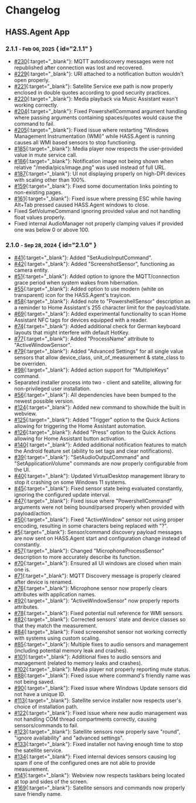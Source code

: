 # Changelog

## HASS.Agent App

### 2.1.1 <small>- Feb 06, 2025</small> { id="2.1.1" }

- [#230](https://github.com/hass-agent/Hass.Agent/pull/230){:target="_blank"}: MQTT autodiscovery messages were not republished after connection was lost and recovered.
- [#229](https://github.com/hass-agent/Hass.Agent/pull/229){:target="_blank"}: URI attached to a notification button wouldn't open properly.
- [#221](https://github.com/hass-agent/Hass.Agent/pull/221){:target="_blank"}: Satellite Service exe path is now properly enclosed in double quotes according to good security practices.
- [#220](https://github.com/hass-agent/Hass.Agent/pull/220){:target="_blank"}: Media playback via Music Assistant wasn't working correctly.
- [#204](https://github.com/hass-agent/Hass.Agent/pull/204){:target="_blank"}: Fixed PowershellCommand argument handling where passing arguments containing spaces/quotes would cause the command to fail.
- [#205](https://github.com/hass-agent/Hass.Agent/pull/205){:target="_blank"}: Fixed issue where restarting "Windows Management Instrumentation (WMI)" while HASS.Agent is running causes all WMI based sensors to stop functioning.
- [#185](https://github.com/hass-agent/Hass.Agent/pull/185){:target="_blank"}: Media player now respects the user-provided value in mute service call.
- [#186](https://github.com/hass-agent/Hass.Agent/pull/186){:target="_blank"}: Notification image not being shown when relative "/media/pics/image.png" was used instead of full URL.
- [#187](https://github.com/hass-agent/Hass.Agent/pull/187){:target="_blank"}: UI not displaying properly on high-DPI devices with scaling other than 100%.
- [#159](https://github.com/hass-agent/Hass.Agent/pull/159){:target="_blank"}: Fixed some documentation links pointing to non-existing pages.
- [#161](https://github.com/hass-agent/Hass.Agent/pull/161){:target="_blank"}: Fixed issue where pressing ESC while having Alt+Tab pressed caused HASS.Agent windows to close.
- Fixed SetVolumeCommand ignoring provided value and not handling float values properly.
- Fixed internal AudioManager not properly clamping values if provided one was below 0 or above 100.

### 2.1.0 <small>- Sep 28, 2024</small> { id="2.1.0" }

- [#41](https://github.com/hass-agent/Hass.Agent/pull/41){:target="\_blank"}: Added "SetAudioInputCommand".
- [#42](https://github.com/hass-agent/Hass.Agent/pull/42){:target="\_blank"}: Added "ScreenshotSensor", functioning as camera entity.
- [#51](https://github.com/hass-agent/Hass.Agent/pull/51){:target="\_blank"}: Added option to ignore the MQTT/connection grace period when system wakes from hibernation.
- [#55](https://github.com/hass-agent/Hass.Agent/pull/55){:target="\_blank"}: Added option to use modern (white on transparent) icon for the HASS.Agent's trayicon.
- [#58](https://github.com/hass-agent/Hass.Agent/pull/58){:target="\_blank"}: Added note to "PowershellSensor" description as a reminder to Home Assistant's 255 character limit for the payload/state.
- [#69](https://github.com/hass-agent/Hass.Agent/pull/69){:target="\_blank"}: Added experimental functionality to scan Home Assistant NFC tags for devices equipped with a reader.
- [#74](https://github.com/hass-agent/Hass.Agent/pull/74){:target="\_blank"}: Added additional check for German keyboard layouts that might interfere with default HotKey.
- [#77](https://github.com/hass-agent/Hass.Agent/pull/77){:target="\_blank"}: Added "ProcessName" attribute to "ActiveWindowSensor".
- [#79](https://github.com/hass-agent/Hass.Agent/pull/79){:target="\_blank"}: Added "Advanced Settings" for all single value sensors that allow device_class, unit_of_measurement & state_class to be overriden.
- [#98](https://github.com/hass-agent/Hass.Agent/pull/98){:target="\_blank"}: Added action support for "MultipleKeys" command.
- Separated installer process into two - client and satellite, allowing for non-privileged user installation.
- [#56](https://github.com/hass-agent/Hass.Agent/pull/56){:target="\_blank"}: All dependencies have been bumped to the newest possible version.
- [#124](https://github.com/hass-agent/Hass.Agent/pull/124){:target="\_blank"}: Added new command to show/hide the built in webview.
- [#125](https://github.com/hass-agent/Hass.Agent/pull/125){:target="\_blank"}: Added "Trigger" option to the Quick Actions allowing for triggering the Home Assistant automation.
- [#126](https://github.com/hass-agent/Hass.Agent/pull/126){:target="\_blank"}: Added "Press" option to the Quick Actions allowing for Home Assistant button activation.
- [#140](https://github.com/hass-agent/Hass.Agent/pull/140){:target="\_blank"}: Added additional notification features to match the Android feature set (ability to set tags and clear notifications).
- [#39](https://github.com/hass-agent/Hass.Agent/pull/39){:target="\_blank"}: "SetAudioOutputCommand" and "SetApplicationVolume" commands are now properly configurable from the UI.
- [#40](https://github.com/hass-agent/Hass.Agent/pull/40){:target="\_blank"}: Updated VirtualDesktop management library to stop it crashing on some Windows 11 systems.
- [#45](https://github.com/hass-agent/Hass.Agent/pull/45){:target="\_blank"}: Fixed sensor state being evaluated constantly, ignoring the configured update interval.
- [#47](https://github.com/hass-agent/Hass.Agent/pull/47){:target="\_blank"}: Fixed issue where "PowershellCommand" arguments were not being bound/parsed properly when provided with payload/action.
- [#50](https://github.com/hass-agent/Hass.Agent/pull/50){:target="\_blank"}: Fixed "ActiveWindow" sensor not using proper encoding, resulting in some characters being replaced with "?".
- [#5](https://github.com/hass-agent/Hass.Agent/pull/5){:target="\_blank"}: Sensor/command discovery payload messages are now sent on HASS.Agent start and configuration change instead of constantly.
- [#57](https://github.com/hass-agent/Hass.Agent/pull/57){:target="\_blank"}: Changed "MicrophoneProcessSensor" description to more accurately describe its function.
- [#70](https://github.com/hass-agent/Hass.Agent/pull/70){:target="\_blank"}: Ensured all UI windows are closed when main one is.
- [#71](https://github.com/hass-agent/Hass.Agent/pull/71){:target="\_blank"}: MQTT Discovery message is properly cleared after device is renamed.
- [#76](https://github.com/hass-agent/Hass.Agent/pull/76){:target="\_blank"}: Microphone sensor now properly clears attributes with application names.
- [#92](https://github.com/hass-agent/Hass.Agent/pull/92){:target="\_blank"}: "ActiveWindowSensor" now properly reports attributes.
- [#78](https://github.com/hass-agent/Hass.Agent/pull/78){:target="\_blank"}: Fixed potential null reference for WMI sensors.
- [#82](https://github.com/hass-agent/Hass.Agent/pull/82){:target="\_blank"}: Corrected sensors' state and device classes so that they match the measurement.
- [#84](https://github.com/hass-agent/Hass.Agent/pull/84){:target="\_blank"}: Fixed screeenshot sensor not working correctly with systems using custom scaling.
- [#85](https://github.com/hass-agent/Hass.Agent/pull/85){:target="\_blank"}: Multiple fixes to audio sensors and management (including potential memory leak and crashes).
- [#101](https://github.com/hass-agent/Hass.Agent/pull/101){:target="\_blank"}: Additional fixes to audio sensors and management (related to memory leaks and crashes).
- [#102](https://github.com/hass-agent/Hass.Agent/pull/102){:target="\_blank"}: Media player not properly reporting mute status.
- [#88](https://github.com/hass-agent/Hass.Agent/pull/88){:target="\_blank"}: Fixed issue where command's friendly name was not being saved.
- [#90](https://github.com/hass-agent/Hass.Agent/pull/90){:target="\_blank"}: Fixed issue where Windows Update sensors did not have a unique ID.
- [#113](https://github.com/hass-agent/Hass.Agent/pull/113){:target="\_blank"}: Satellite service installer now respects user's choice of installation path.
- [#122](https://github.com/hass-agent/Hass.Agent/pull/122){:target="\_blank"}: Fixed issue where new audio management was not handling COM thread compartments correctly, causing sensors/commands to fail.
- [#123](https://github.com/hass-agent/Hass.Agent/pull/123){:target="\_blank"}: Satellite sensors now properly save "round", "ignore availability" and "advanced settings".
- [#133](https://github.com/hass-agent/Hass.Agent/pull/133){:target="\_blank"}: Fixed installer not having enough time to stop the satellite service.
- [#134](https://github.com/hass-agent/Hass.Agent/pull/134){:target="\_blank"}: Fixed internal devices sensors causing log spam if one of the configured ones are not able to provide measurement.
- [#141](https://github.com/hass-agent/Hass.Agent/pull/141){:target="\_blank"}: Webview now respects taskbars being located at top and sides of the screen.
- [#169](https://github.com/hass-agent/Hass.Agent/pull/169){:target="\_blank"}: Satellite sensors and commands now properly save friendly name.
